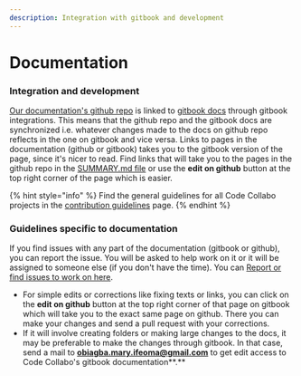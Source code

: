 ```yaml
---
description: Integration with gitbook and development
---
```


# Documentation

### Integration and development

[Our documentation's github repo](https://github.com/code-collabo/docs) is linked to [gitbook docs](https://code-collabo.gitbook.io/docs-code-collabo/) through gitbook integrations. This means that the github repo and the gitbook docs are synchronized i.e. whatever changes made to the docs on github repo reflects in the one on gitbook and vice versa. Links to pages in the documentation \(github or gitbook\) takes you to the gitbook version of the page, since it's nicer to read. Find links that will take you to the pages in the github repo in the [SUMMARY.md file](https://github.com/code-collabo/docs/blob/main/SUMMARY.md) or use the **edit on github** button at the top right corner of the page which is easier.

{% hint style="info" %}
Find the general guidelines for all Code Collabo projects in the [contribution guidelines](https://code-collabo.gitbook.io/docs/contributing) page.
{% endhint %}

### Guidelines specific to documentation

If you find issues with any part of the documentation \(gitbook or github\), you can report the issue. You will be asked to help work on it or it will be assigned to someone else \(if you don't have the time\). You can [Report or find issues to work on here](https://github.com/code-collabo/docs/issues). 

* For simple edits or corrections like fixing texts or links, you can click on the **edit on github** button at the top right corner of that page on gitbook which will take you to the exact same page on github. There you can make your changes and send a pull request with your corrections. 
* If it will involve creating folders or making large changes to the docs, it may be preferable to make the changes through gitbook. In that case, send a mail to **obiagba.mary.ifeoma@gmail.com** to get edit access to Code Collabo's gitbook documentation**.**







 



